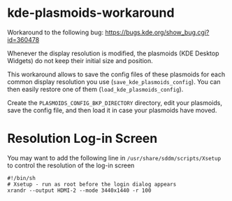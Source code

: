 # kde-plasmoids-workaround

Workaround to the following bug: https://bugs.kde.org/show_bug.cgi?id=360478

Whenever the display resolution is modified, the plasmoids (KDE Desktop Widgets) do not keep their initial size and position.

This workaround allows to save the config files of these plasmoids for each common display resolution you use (`save_kde_plasmoids_config`).
You can then easily restore one of them (`load_kde_plasmoids_config`).

Create the `PLASMOIDS_CONFIG_BKP_DIRECTORY` directory, edit your plasmoids, save the config file, and then load it in case your plasmoids have moved. 

# Resolution Log-in Screen
You may want to add the following line in `/usr/share/sddm/scripts/Xsetup` to control the resolution of the log-in screen
```
#!/bin/sh
# Xsetup - run as root before the login dialog appears
xrandr --output HDMI-2 --mode 3440x1440 -r 100
```